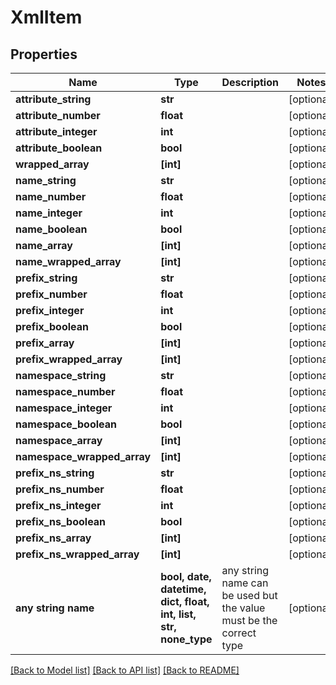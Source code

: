 # XmlItem


## Properties
Name | Type | Description | Notes
------------ | ------------- | ------------- | -------------
**attribute_string** | **str** |  | [optional] 
**attribute_number** | **float** |  | [optional] 
**attribute_integer** | **int** |  | [optional] 
**attribute_boolean** | **bool** |  | [optional] 
**wrapped_array** | **[int]** |  | [optional] 
**name_string** | **str** |  | [optional] 
**name_number** | **float** |  | [optional] 
**name_integer** | **int** |  | [optional] 
**name_boolean** | **bool** |  | [optional] 
**name_array** | **[int]** |  | [optional] 
**name_wrapped_array** | **[int]** |  | [optional] 
**prefix_string** | **str** |  | [optional] 
**prefix_number** | **float** |  | [optional] 
**prefix_integer** | **int** |  | [optional] 
**prefix_boolean** | **bool** |  | [optional] 
**prefix_array** | **[int]** |  | [optional] 
**prefix_wrapped_array** | **[int]** |  | [optional] 
**namespace_string** | **str** |  | [optional] 
**namespace_number** | **float** |  | [optional] 
**namespace_integer** | **int** |  | [optional] 
**namespace_boolean** | **bool** |  | [optional] 
**namespace_array** | **[int]** |  | [optional] 
**namespace_wrapped_array** | **[int]** |  | [optional] 
**prefix_ns_string** | **str** |  | [optional] 
**prefix_ns_number** | **float** |  | [optional] 
**prefix_ns_integer** | **int** |  | [optional] 
**prefix_ns_boolean** | **bool** |  | [optional] 
**prefix_ns_array** | **[int]** |  | [optional] 
**prefix_ns_wrapped_array** | **[int]** |  | [optional] 
**any string name** | **bool, date, datetime, dict, float, int, list, str, none_type** | any string name can be used but the value must be the correct type | [optional]

[[Back to Model list]](../README.md#documentation-for-models) [[Back to API list]](../README.md#documentation-for-api-endpoints) [[Back to README]](../README.md)


